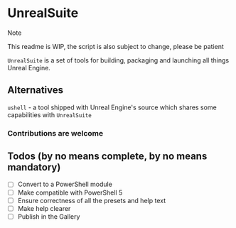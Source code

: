 # UnrealSuite

> [!NOTE]
> This readme is WIP, the script is also subject to change, please be patient

`UnrealSuite` is a set of tools for building, packaging and launching all things
Unreal Engine.

## Alternatives

`ushell` - a tool shipped with Unreal Engine's source which shares some capabilities
with `UnrealSuite`

### Contributions are welcome

## Todos (by no means complete, by no means mandatory)

- [ ] Convert to a PowerShell module
- [ ] Make compatible with PowerShell 5
- [ ] Ensure correctness of all the presets and help text
- [ ] Make help clearer
- [ ] Publish in the Gallery
